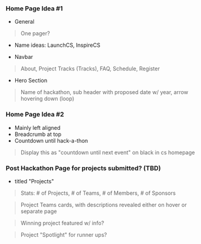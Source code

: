### Home Page Idea #1
- General
> One pager?
- Name ideas: LaunchCS, InspireCS

- Navbar
> About, Project Tracks (Tracks), FAQ, Schedule, Register

- Hero Section
> Name of hackathon, sub header with proposed date w/ year, arrow hovering down (loop)

### Home Page Idea #2
- Mainly left aligned
- Breadcrumb at top
- Countdown until hack-a-thon
> Display this as "countdown until next event" on black in cs homepage

### Post Hackathon Page for projects submitted? (TBD)
- titled "Projects"
> Stats: # of Projects, # of Teams, # of Members, # of Sponsors

> Project Teams cards, with descriptions revealed either on hover or separate page

>  Winning project featured w/ info?

>  Project "Spotlight" for runner ups?
